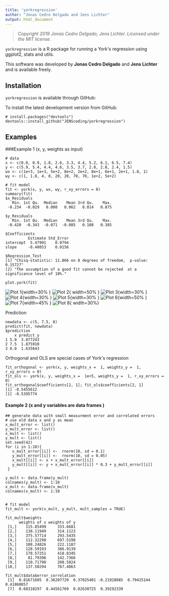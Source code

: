 ```yaml
---
title: 'yorkregression'
author: "Jonas Cedro Delgado and Jens Lichter"
output: html_document
---
```


> *Copyright 2019 Jonas Cedro Delgado, Jens Lichter. Licensed under the MIT license.*

`yorkregression` is a R package for running a York's regression using ggplot2, stats and utils.

This software was developed by **Jonas Cedro Delgado** and **Jens Lichter** and is available freely.

## Installation
`yorkregression` is available through GitHub:

To install the latest development version from GitHub:

```{r}
# install.packages("devtools")
devtools::install_github("JENScoding/yorkregression")
```

## Examples
###Example 1 (x, y, weights as input)
```{r}
# data
x <- c(0.0, 0.9, 1.8, 2.6, 3.3, 4.4, 5.2, 6.1, 6.5, 7.4)
y <- c(5.9, 5.4, 4.4, 4.6, 3.5, 3.7, 2.8, 2.8, 2.4, 1.5)
wx <- c(1e+3, 1e+3, 5e+2, 8e+2, 2e+2, 8e+1, 6e+1, 2e+1, 1.8, 1)
wy <- c(1, 1.8, 4, 8, 20, 20, 70, 70, 1e+2, 5e+2)

# fit model
fit <- york(x, y, wx, wy, r_xy_errors = 0)
summary(fit)
$x_Residuals
   Min. 1st Qu.  Median    Mean 3rd Qu.    Max. 
 -0.234  -0.029   0.000   0.062   0.014   0.875 

$y_Residuals
   Min. 1st Qu.  Median    Mean 3rd Qu.    Max. 
 -0.420  -0.343  -0.071  -0.085   0.108   0.385 

$Coefficients
          Estimate Std_Error
intercept  5.47991    0.0794
slope     -0.48053    0.0156

$Regression_Test
[1] "Chisq-statistic: 11.866 on 8 degrees of freedom,  p-value: 0.15727"              
[2] "The assumption of a good fit cannot be rejected  at a significance level of 10%."

plot.york(fit)

```

![Plot 1](inst/Rplot0.png "fig:"){width=30% } ![Plot 2](inst/Rplot1.png "fig:"){
width=50% }
![Plot 3](inst/Rplot3.png "fig:"){width=30% } ![Plot 4](inst/Rplot4.png "fig:"){width=30% }
![Plot 5](inst/Rplot5.png "fig:"){width=30% } ![Plot 6](inst/Rplot6.png "fig:"){width=50% }
![Plot 7](inst/Rplot7.png "fig:"){width=45% } ![Plot 8](inst/Rplot8.png "fig:"){
width=30%}


Prediction
```{r}
newdata <- c(5, 7.5, 8)
predict(fit, newdata)
$prediction
    x predict_y
1 5.0  3.077243
2 7.5  1.875910
3 8.0  1.635643
```


Orthogonal and OLS are special cases of York's regression
```{r}
fit_orthogonal <- york(x, y, weights_x =  1, weights_y =  1, r_xy_errors = 0)
fit_ols <- york(x, y, weights_x =  1e+5, weights_y =  1, r_xy_errors = 0)
fit_orthogonal$coefficients[2, 1]; fit_ols$coefficients[2, 1]
[1] -0.5455612
[1] -0.5395774
```


#### Example 2 (x and y variables are data frames )
```{r}
## generate data with small measurment error and correlated errors
# use old data x and y as mean
x_mult_error <- list()
y_mult_error <- list()
x_mult <- list()
y_mult <- list()
set.seed(42)
for (i in 1:10){
   x_mult_error[[i]] <-  rnorm(10, sd = 0.1)
   y_mult_error[[i]] <-  rnorm(10, sd = 0.05)
   x_mult[[i]] <- x + x_mult_error[[i]]
   y_mult[[i]] <- y + x_mult_error[[i]] * 0.3 + y_mult_error[[i]]
 }

y_mult <- data.frame(y_mult)
colnames(y_mult) <- 1:10
x_mult <- data.frame(x_mult)
colnames(x_mult) <- 1:10


# fit model
fit_mult <- york(x_mult, y_mult, mult_samples = TRUE)

fit_mult$weights
      weights of x weights of y
 [1,]    115.85499     333.6681
 [2,]    138.11949     314.1123
 [3,]    375.57714     293.5435
 [4,]    112.32298     697.5198
 [5,]    108.24826     222.1187
 [6,]    128.59193     386.9139
 [7,]    170.57251     418.8345
 [8,]     81.79396     142.7366
 [9,]    110.71790     208.5024
[10,]    137.50294     767.4863

fit_mult$data$error_correlation
 [1]  0.81671605  0.36207729  0.37025401 -0.21928085  0.79415144  0.41860857
 [7]  0.68310297  0.44561769  0.02630725  0.39292339
```
  
